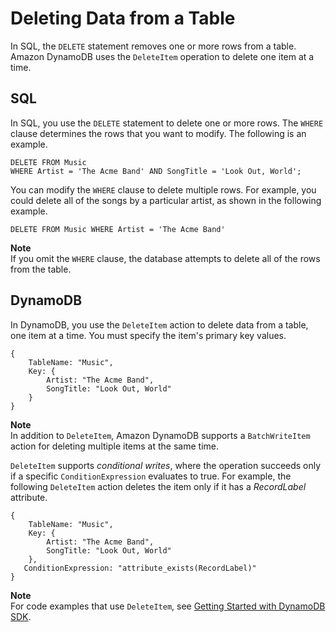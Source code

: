 # Deleting Data from a Table<a name="SQLtoNoSQL.DeleteData"></a>

In SQL, the `DELETE` statement removes one or more rows from a table\. Amazon DynamoDB uses the `DeleteItem` operation to delete one item at a time\.

## SQL<a name="SQLtoNoSQL.DeleteData.SQL"></a>

In SQL, you use the `DELETE` statement to delete one or more rows\. The `WHERE` clause determines the rows that you want to modify\. The following is an example\.

```
DELETE FROM Music
WHERE Artist = 'The Acme Band' AND SongTitle = 'Look Out, World';
```

You can modify the `WHERE` clause to delete multiple rows\. For example, you could delete all of the songs by a particular artist, as shown in the following example\.

```
DELETE FROM Music WHERE Artist = 'The Acme Band'
```

**Note**  
If you omit the `WHERE` clause, the database attempts to delete all of the rows from the table\.

## DynamoDB<a name="SQLtoNoSQL.DeleteData.DynamoDB"></a>

In DynamoDB, you use the `DeleteItem` action to delete data from a table, one item at a time\. You must specify the item's primary key values\.

```
{
    TableName: "Music",
    Key: {
        Artist: "The Acme Band", 
        SongTitle: "Look Out, World"
    }
}
```

**Note**  
In addition to `DeleteItem`, Amazon DynamoDB supports a `BatchWriteItem` action for deleting multiple items at the same time\.

`DeleteItem` supports *conditional writes*, where the operation succeeds only if a specific `ConditionExpression` evaluates to true\. For example, the following `DeleteItem` action deletes the item only if it has a *RecordLabel* attribute\.

```
{
    TableName: "Music",
    Key: {
        Artist: "The Acme Band", 
        SongTitle: "Look Out, World"
    },
   ConditionExpression: "attribute_exists(RecordLabel)"
}
```

**Note**  
For code examples that use `DeleteItem`, see [Getting Started with DynamoDB SDK](GettingStarted.md)\.